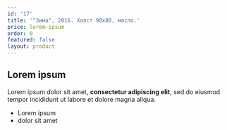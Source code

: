 ```yaml
---
id: '17'
title: '"Зима", 2016. Холст 90х80, масло.'
price: lorem-ipsum
order: 0
featured: false
layout: product
---
```

## Lorem ipsum

Lorem ipsum dolor sit amet, **consectetur adipiscing elit**, sed do eiusmod tempor incididunt ut labore et dolore magna aliqua.

- Lorem ipsum
- dolor sit amet